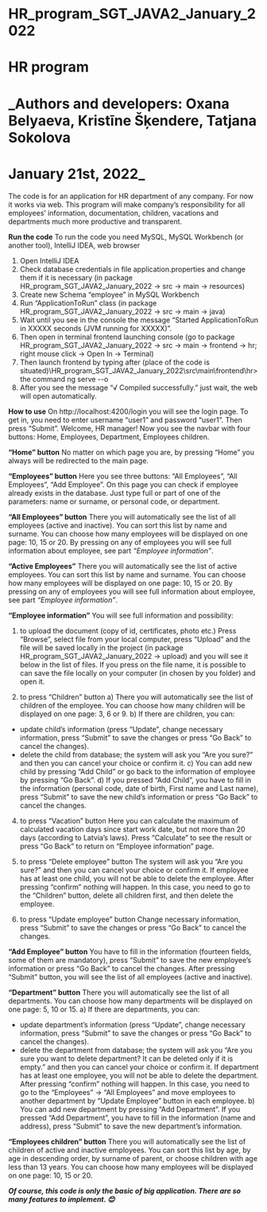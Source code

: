# HR_program_SGT_JAVA2_January_2022

# **HR program**

# _Authors and developers: Oxana Belyaeva, Kristīne Šķendere, Tatjana Sokolova
# January 21st, 2022_

The code is for an application for HR department of any company. For now it works via web.
This program will make company’s responsibility for all employees’ information, documentation, children, vacations and departments much more productive and transparent.

**Run the code**
To run the code you need MySQL, MySQL Workbench (or another tool), IntelliJ IDEA, web browser
1)	Open IntelliJ IDEA
2)	Check database credentials in file application.properties and change them if it is necessary (in package HR_program_SGT_JAVA2_January_2022 -> src -> main -> resources)
3)	Create new Schema “employee” in MySQL Workbench
4)	Run “ApplicationToRun” class (in package HR_program_SGT_JAVA2_January_2022 -> src -> main -> java)
5)	Wait until you see in the console the message “Started ApplicationToRun in XXXXX seconds (JVM running for XXXXX)”.
6)	Then open in terminal frontend launching console (go to package HR_program_SGT_JAVA2_January_2022 -> src -> main -> frontend -> hr; right mouse click -> Open In -> Terminal)
7)	Then launch frontend by typing after (place of the code is situated)\HR_program_SGT_JAVA2_January_2022\src\main\frontend\hr> the command ng serve --o
8)	After you see the message “√ Compiled successfully.” just wait, the web will open automatically.

**How to use**
On http://localhost:4200/login you will see the login page. To get in, you need to enter username “user1” and password “user1”. Then press “Submit”.
Welcome, HR manager! Now you see the navbar with four buttons: Home, Employees, Department, Employees children.

**“Home” button**
No matter on which page you are, by pressing “Home” you always will be redirected to the main page.

**“Employees” button**
Here you see three buttons: “All Employees”, “All Employees”, “Add Employee”.
On this page you can check if employee already exists in the database. Just type full or part of one of the parameters: name or surname, or personal code, or department.

**“All Employees” button**
There you will automatically see the list of all employees (active and inactive).
You can sort this list by name and surname.
You can choose how many employees will be displayed on one page: 10, 15 or 20.
By pressing on any of employees you will see full information about employee, see part _“Employee information”_.

**“Active Employees”**
There you will automatically see the list of active employees.
You can sort this list by name and surname.
You can choose how many employees will be displayed on one page: 10, 15 or 20.
By pressing on any of employees you will see full information about employee, see part _“Employee information”_.

**“Employee information”**
You will see full information and possibility:

1) to upload the document (copy of id, certificates, photo etc.)
Press “Browse”, select file from your local computer, press “Upload” and the file will be saved locally in the project (in package HR_program_SGT_JAVA2_January_2022 -> upload) and you will see it below in the list of files.
If you press on the file name, it is possible to can save the file locally on your computer (in chosen by you folder) and open it.

2) to press “Children” button
a)	There you will automatically see the list of children of the employee.
You can choose how many children will be displayed on one page: 3, 6 or 9.
b)	If there are children, you can:
-	update child’s information (press “Update”, change necessary information, press “Submit” to save the changes or press “Go Back” to cancel the changes).
-	delete the child from database; the system will ask you “Are you sure?” and then you can cancel your choice or confirm it.
c)	You can add new child by pressing “Add Child” or go back to the information of employee by pressing “Go Back”.
d)	If you pressed “Add Child”, you have to fill in the information (personal code, date of birth, First name and Last name), press “Submit” to save the new child’s information or press “Go Back” to cancel the changes.

4) to press “Vacation” button
Here you can calculate the maximum of calculated vacation days since start work date, but not more than 20 days (according to Latvia’s laws).
Press “Calculate” to see the result or press “Go Back” to return on “Employee information” page.

5) to press “Delete employee” button
The system will ask you “Are you sure?” and then you can cancel your choice or confirm it.
If employee has at least one child, you will not be able to delete the employee. After pressing “confirm” nothing will happen. In this case, you need to go to the “Children” button, delete all children first, and then delete the employee.

6) to press “Update employee” button
Change necessary information, press “Submit” to save the changes or press “Go Back” to cancel the changes.

**“Add Employee” button**
You have to fill in the information (fourteen fields, some of them are mandatory), press “Submit” to save the new employee’s information or press “Go Back” to cancel the changes.
After pressing “Submit” button, you will see the list of all employees (active and inactive).

**“Department” button**
There you will automatically see the list of all departments.
You can choose how many departments will be displayed on one page: 5, 10 or 15.
a)	If there are departments, you can:
-	update department’s information (press “Update”, change necessary information, press “Submit” to save the changes or press “Go Back” to cancel the changes).
-	delete the department from database; the system will ask you “Are you sure you want to delete department? It can be deleted only if it is empty.” and then you can cancel your choice or confirm it.
If department has at least one employee, you will not be able to delete the department. After pressing “confirm” nothing will happen. In this case, you need to go to the “Employees” -> “All Employees” and move employees to another department by “Update Employee” button in each employee.
b)	You can add new department by pressing “Add Department”.
If you pressed “Add Department”, you have to fill in the information (name and address), press “Submit” to save the new department’s information.

**“Employees children” button**
There you will automatically see the list of children of active and inactive employees.
You can sort this list by age, by age in descending order, by surname of parent, or choose children with age less than 13 years.
You can choose how many employees will be displayed on one page: 10, 15 or 20.

**_Of course, this code is only the basic of big application.
There are so many features to implement. 😊_**
